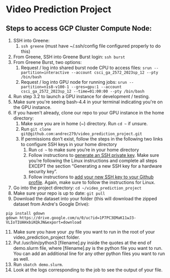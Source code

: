 # Video Prediction Project

## Steps to access GCP Cluster Compute Node:

1. SSH into Greene: 
    1. `ssh greene` (must have ~/.ssh/config file configured properly to do this)
2. From Greene, SSH into Greene Burst login: `ssh burst`
3. From Greene Burst, two options:
    1. Request / log into shared burst node CPU to access files: ```srun --partition=interactive --account csci_ga_2572_2023sp_12 --pty /bin/bash```
    2. Request / log into GPU node for running jobs: ```srun --partition=n1s8-v100-1 --gres=gpu:1 --account csci_ga_2572_2023sp_12 --time=01:00:00 --pty /bin/bash```
4. Run step 3.2 to launch a GPU instance for development / testing.
5. Make sure you're seeing bash-4.4 in your terminal indicating you're on the GPU instance.
6. If you haven't already, clone our repo to your GPU instance in the home directory:
    1. Make sure you are in home (~) directory. Run `cd ~` if unsure.
    2. Run `git clone git@github.com:andrec279/video_prediction_project.git`
    3. If permissions don’t exist, follow the steps in the following two links to configure SSH keys in your home directory
        1. Run `cd ~` to make sure you’re in your home directory
        2. Follow instructions to [generate an SSH private key](https://docs.github.com/en/authentication/connecting-to-github-with-ssh/generating-a-new-ssh-key-and-adding-it-to-the-ssh-agent). Make sure you’re following the Linux instructions and complete all steps EXCEPT the section “Generating a new SSH key for a hardware security key”.
        3. Follow instructions to [add your new SSH key to your Github profile](https://docs.github.com/en/authentication/connecting-to-github-with-ssh/adding-a-new-ssh-key-to-your-github-account). Again, make sure to follow the instructions for Linux.
7. Go into the project directory: `cd ~/video_prediction_project`
8. Make sure your repo is up to date: `git pull`
9. Download the dataset into your folder (this will download the zipped dataset from Andre's Google Drive):

```
pip install gdown
gdown https://drive.google.com/u/0/uc?id=1P7PC3EMaK11wJ3-VLIoTIUAHxbiKQkJN&export=download
```

11. Make sure you have your .py file you want to run in the root of your video_prediction_project folder.
12. Put /usr/bin/python3 [filename].py inside the quotes at the end of demo.slurm file, where [filename].py is the python file you want to run. You can add an additional line for any other python files you want to run as well.
13. Run `sbatch demo.slurm`.
14. Look at the logs corresponding to the job to see the output of your file.
